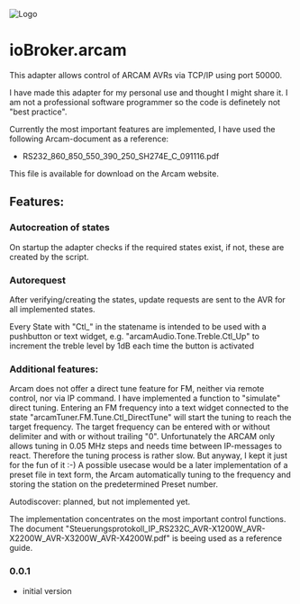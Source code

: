 ![Logo](img/arcam.png)
# ioBroker.arcam

This adapter allows control of ARCAM AVRs via TCP/IP using port 50000.

I have made this adapter for my personal use and thought I might share it.
I am not a professional software programmer so the code is definetely not "best practice".

Currently the most important features are implemented, I have used the following Arcam-document as a reference:

* RS232_860_850_550_390_250_SH274E_C_091116.pdf

This file is available for download on the Arcam website.

## Features:

### Autocreation of states

On startup the adapter checks if the required states exist, if not, these are created by the script.

### Autorequest
After verifying/creating the states, update requests are sent to the AVR for all implemented states.



Every State with "Ctl_" in the statename is intended to be used with a pushbutton or text widget, e.g. "arcamAudio.Tone.Treble.Ctl_Up" to increment the treble level by 1dB each time the button is activated 


### Additional features:

Arcam does not offer a direct tune feature for FM, neither via remote control, nor via IP command.
I have implemented a function to "simulate" direct tuning.
Entering an FM frequency into a text widget connected to the state "arcamTuner.FM.Tune.Ctl_DirectTune" will start the tuning to reach the target frequency.
The target frequency can be entered with or without delimiter and with or without trailing "0".
Unfortunately the ARCAM only allows tuning in 0.05 MHz steps and needs time between IP-messages to react. Therefore the tuning process is rather slow.
But anyway, I kept it just for the fun of it :-)
A possible usecase would be a later implementation of a preset file in text form, the Arcam automatically tuning to the frequency and storing the station on the predetermined Preset number.

Autodiscover:
planned, but not implemented yet.



The implementation concentrates on the most important control functions. 
The document "Steuerungsprotokoll_IP_RS232C_AVR-X1200W_AVR-X2200W_AVR-X3200W_AVR-X4200W.pdf" is beeing used as a reference guide.

### 0.0.1
* initial version
